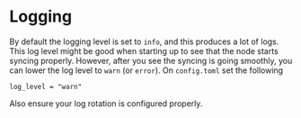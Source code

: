 # Logging

By default the logging level is set to `info`, and this produces a lot of logs. This log level might be good when starting up to see that the node starts syncing properly. However, after you see the syncing is going smoothly, you can lower the log level to `warn` (or `error`). On `config.toml` set the following

```Solidity
log_level = "warn"
```

Also ensure your log rotation is configured properly.
